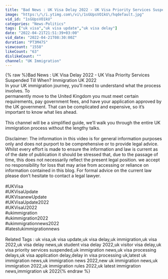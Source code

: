 ```yaml
---
title: "Bad News : UK Visa Delay 2022 - UK Visa Priority Services Suspended Till When? Immigration UK 2022"
image: "https:\/\/i.ytimg.com\/vi\/1sGUpsVO1kU\/hqdefault.jpg"
vid_id: "1sGUpsVO1kU"
categories: "News-Politics"
tags: ["uk visa","uk visa update","uk visa delay"]
date: "2022-04-21T21:51:39+03:00"
vid_date: "2022-04-21T08:30:00Z"
duration: "PT3M47S"
viewcount: "1558"
likeCount: "63"
dislikeCount: ""
channel: "UK Immigration"
---
```

{% raw %}Bad News : UK Visa Delay 2022 - UK Visa Priority Services Suspended Till When? Immigration UK 2022<br />In your UK immigration journey, you’ll need to understand what the process involves. To <br />permanently move to the United Kingdom you must meet certain requirements, pay government fees, and have your application approved by the UK government. That can be complicated and expensive, so it’s important to know what lies ahead.<br /><br />This channel will be a simplified guide, we’ll walk you through the entire UK immigration process without the lengthy talks.<br /><br />Disclaimer: The information in this video is for general information purposes only and does not purport to be comprehensive or to provide legal advice. Whilst every effort is made to ensure the information and law is current as of the date of publication it should be stressed that, due to the passage of time, this does not necessarily reflect the present legal position. we accept no responsibility for loss that may arise from accessing or reliance on information contained in this blog. For formal advice on the current law please don’t hesitate to contact a legal lawyer.<br /><br />#UKVisa<br />#UKVisaUpdate<br />#UKVisanewUpdate<br />#UKVisaUpdate2022<br />#UKVisaU2022<br />#ukimmigration<br />#ukimmigration2022<br />#ukimmigrationnews2022<br />#latestukimmigrationnews<br /><br />Related Tags : uk visa,uk visa update,uk visa delay,uk immigration,uk visa 2022,uk visa delay news,uk student visa delay 2022,uk visitor visa delay,uk visa priority services suspended,uk immigration news,uk visa processing delays,uk visa application delay,delay in visa processing uk,latest uk immigration news,uk immigration news 2022,new uk immigration news,uk immigration 2022,uk immigration rules 2022,uk latest immigration news,immigration uk 2022{% endraw %}
